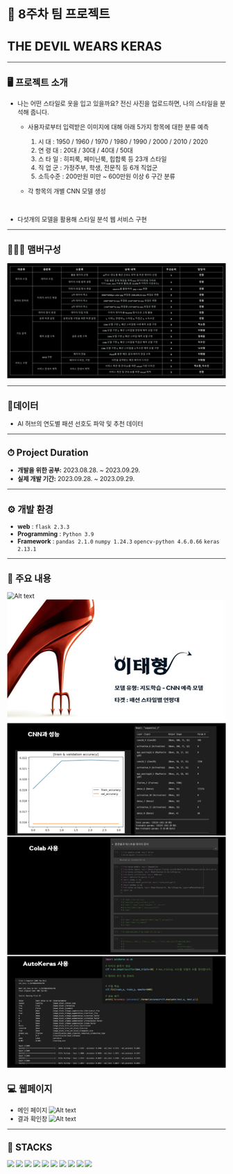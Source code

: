 # 🚩 8주차 팀 프로젝트
# **THE DEVIL WEARS KERAS**
----------------------------------------------------------

## 🖥️ 프로젝트 소개
- 나는 어떤 스타일로 옷을 입고 있을까요? 전신 사진을 업로드하면, 나의 스타일을 분석해 줍니다.
   - 사용자로부터 입력받은 이미지에 대해 아래 5가지 항목에 대한 분류 예측
     1.   시   대   :  1950 / 1960 / 1970 / 1980 / 1990 / 2000 / 2010 / 2020
     2.  연 령 대  :  20대 / 30대 / 40대 / 50대 
     3.  스 타 일  : 히피룩, 페미닌룩, 힙합룩 등 23개 스타일
     4.  직 업 군  : 가정주부, 학생, 전문직 등 6개 직업군
     5. 소득수준 :  200만원 미만 ~ 600만원 이상 6 구간 분류

   - 각 항목의 개별 CNN 모델 생성

<br> 

- 다섯개의 모델을 활용해 스타일 분석 웹 서비스 구현


----------------------------------------------------------


## 🧑‍🤝‍🧑 맴버구성
![Alt text](readme_img/image-8.png)


----------------------------------------------------------

## 📂데이터
- AI 허브의 연도별 패션 선호도 파악 및 추천 데이터
----------------------------------------------------------
## ⏱ Project Duration

- **개발을 위한 공부:** 2023.08.28. ~ 2023.09.29.
- **실제 개발 기간:** 2023.09.28. ~ 2023.09.29.
----------------------------------------------------------

## ⚙️ 개발 환경
- **web** : `flask 2.3.3`
- **Programming** : `Python 3.9`
- **Framework** : `pandas 2.1.0`  `numpy 1.24.3` `opencv-python 4.6.0.66` `keras 2.13.1`

----------------------------------------------------------
## 📌 주요 내용
![Alt text](readme_img/image-1.png)
![Alt text](readme_img/image-2.png)
![Alt text](readme_img/image-3.png)
![Alt text](readme_img/image-4.png)
![Alt text](readme_img/image-5.png)

## 💻 웹페이지
- 메인 페이지
![Alt text](readme_img/image-6.png)
- 결과 확인창
![Alt text](readme_img/image-7.png)

----------------------------------------------------------
## 📓 STACKS
 <img src="https://img.shields.io/badge/Python-3776AB?style=for-the-badge&logo=Python&logoColor=white"> <img src="https://img.shields.io/badge/Jupyter-F37626?style=for-the-badge&logo=Jupyter&logoColor=white"> <img src="https://img.shields.io/badge/Pandas-150458?style=for-the-badge&logo=Pandas&logoColor=white"> <img src="https://img.shields.io/badge/html5-E34F26?style=for-the-badge&logo=html5&logoColor=white"> <img src="https://img.shields.io/badge/CSS3-EC407A?style=for-the-badge&logo=CSS3&logoColor=white"> <img src="https://img.shields.io/badge/numpy-013243?style=for-the-badge&logo=numpy&logoColor=white"> <img src="https://img.shields.io/badge/scikitlearn-F7931E?style=for-the-badge&logo=scikitlearn&logoColor=white"> <img src="https://img.shields.io/badge/opencv-EA7E20?style=for-the-badge&logo=opencv&logoColor=white"> <img src="https://img.shields.io/badge/keras-D00000?style=for-the-badge&logo=keras&logoColor=white"> <img src="https://img.shields.io/badge/flask-000000?style=for-the-badge&logo=flask&logoColor=white">

